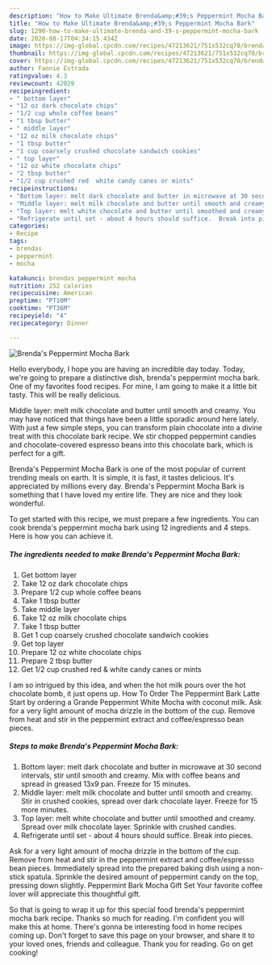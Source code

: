 ```yaml
---
description: "How to Make Ultimate Brenda&amp;#39;s Peppermint Mocha Bark"
title: "How to Make Ultimate Brenda&amp;#39;s Peppermint Mocha Bark"
slug: 1290-how-to-make-ultimate-brenda-and-39-s-peppermint-mocha-bark
date: 2020-08-17T04:34:15.434Z
image: https://img-global.cpcdn.com/recipes/47213621/751x532cq70/brendas-peppermint-mocha-bark-recipe-main-photo.jpg
thumbnail: https://img-global.cpcdn.com/recipes/47213621/751x532cq70/brendas-peppermint-mocha-bark-recipe-main-photo.jpg
cover: https://img-global.cpcdn.com/recipes/47213621/751x532cq70/brendas-peppermint-mocha-bark-recipe-main-photo.jpg
author: Fannie Estrada
ratingvalue: 4.3
reviewcount: 42029
recipeingredient:
- " bottom layer"
- "12 oz dark chocolate chips"
- "1/2 cup whole coffee beans"
- "1 tbsp butter"
- " middle layer"
- "12 oz milk chocolate chips"
- "1 tbsp butter"
- "1 cup coarsely crushed chocolate sandwich cookies"
- " top layer"
- "12 oz white chocolate chips"
- "2 tbsp butter"
- "1/2 cup crushed red  white candy canes or mints"
recipeinstructions:
- "Bottom layer: melt dark chocolate and butter in microwave at 30 second intervals, stir until smooth and creamy. Mix with coffee beans and spread in greased 13x9 pan.  Freeze for 15 minutes."
- "Middle layer: melt milk chocolate and butter until smooth and creamy.  Stir in crushed cookies, spread over dark chocolate layer.  Freeze for 15 more minutes."
- "Top layer: melt white chocolate and butter until smoothed and creamy.  Spread over milk chocolate layer.  Sprinkle with crushed candies."
- "Refrigerate until set - about 4 hours should suffice.  Break into pieces."
categories:
- Recipe
tags:
- brendas
- peppermint
- mocha

katakunci: brendas peppermint mocha 
nutrition: 252 calories
recipecuisine: American
preptime: "PT10M"
cooktime: "PT36M"
recipeyield: "4"
recipecategory: Dinner

---
```



![Brenda&#39;s Peppermint Mocha Bark](https://img-global.cpcdn.com/recipes/47213621/751x532cq70/brendas-peppermint-mocha-bark-recipe-main-photo.jpg)

Hello everybody, I hope you are having an incredible day today. Today, we're going to prepare a distinctive dish, brenda&#39;s peppermint mocha bark. One of my favorites food recipes. For mine, I am going to make it a little bit tasty. This will be really delicious.

Middle layer: melt milk chocolate and butter until smooth and creamy. You may have noticed that things have been a little sporadic around here lately. With just a few simple steps, you can transform plain chocolate into a divine treat with this chocolate bark recipe. We stir chopped peppermint candies and chocolate-covered espresso beans into this chocolate bark, which is perfect for a gift.

Brenda&#39;s Peppermint Mocha Bark is one of the most popular of current trending meals on earth. It is simple, it is fast, it tastes delicious. It's appreciated by millions every day. Brenda&#39;s Peppermint Mocha Bark is something that I have loved my entire life. They are nice and they look wonderful.


To get started with this recipe, we must prepare a few ingredients. You can cook brenda&#39;s peppermint mocha bark using 12 ingredients and 4 steps. Here is how you can achieve it.

<!--inarticleads1-->

##### The ingredients needed to make Brenda&#39;s Peppermint Mocha Bark:

1. Get  bottom layer
1. Take 12 oz dark chocolate chips
1. Prepare 1/2 cup whole coffee beans
1. Take 1 tbsp butter
1. Take  middle layer
1. Take 12 oz milk chocolate chips
1. Take 1 tbsp butter
1. Get 1 cup coarsely crushed chocolate sandwich cookies
1. Get  top layer
1. Prepare 12 oz white chocolate chips
1. Prepare 2 tbsp butter
1. Get 1/2 cup crushed red &amp; white candy canes or mints


I am so intrigued by this idea, and when the hot milk pours over the hot chocolate bomb, it just opens up. How To Order The Peppermint Bark Latte Start by ordering a Grande Peppermint White Mocha with coconut milk. Ask for a very light amount of mocha drizzle in the bottom of the cup. Remove from heat and stir in the peppermint extract and coffee/espresso bean pieces. 

<!--inarticleads2-->

##### Steps to make Brenda&#39;s Peppermint Mocha Bark:

1. Bottom layer: melt dark chocolate and butter in microwave at 30 second intervals, stir until smooth and creamy. Mix with coffee beans and spread in greased 13x9 pan.  Freeze for 15 minutes.
1. Middle layer: melt milk chocolate and butter until smooth and creamy.  Stir in crushed cookies, spread over dark chocolate layer.  Freeze for 15 more minutes.
1. Top layer: melt white chocolate and butter until smoothed and creamy.  Spread over milk chocolate layer.  Sprinkle with crushed candies.
1. Refrigerate until set - about 4 hours should suffice.  Break into pieces.


Ask for a very light amount of mocha drizzle in the bottom of the cup. Remove from heat and stir in the peppermint extract and coffee/espresso bean pieces. Immediately spread into the prepared baking dish using a non-stick spatula. Sprinkle the desired amount of peppermint candy on the top, pressing down slightly. Peppermint Bark Mocha Gift Set Your favorite coffee lover will appreciate this thoughtful gift. 

So that is going to wrap it up for this special food brenda&#39;s peppermint mocha bark recipe. Thanks so much for reading. I'm confident you will make this at home. There's gonna be interesting food in home recipes coming up. Don't forget to save this page on your browser, and share it to your loved ones, friends and colleague. Thank you for reading. Go on get cooking!

